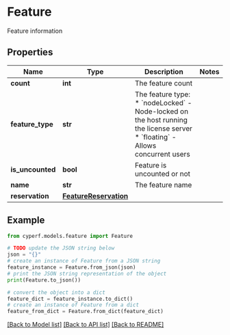 # Feature

Feature information

## Properties

Name | Type | Description | Notes
------------ | ------------- | ------------- | -------------
**count** | **int** | The feature count | 
**feature_type** | **str** | The feature type:   * &#x60;nodeLocked&#x60; - Node-locked on the host running the license server   * &#x60;floating&#x60;    - Allows concurrent users  | 
**is_uncounted** | **bool** | Feature is uncounted or not | 
**name** | **str** | The feature name | 
**reservation** | [**FeatureReservation**](FeatureReservation.md) |  | 

## Example

```python
from cyperf.models.feature import Feature

# TODO update the JSON string below
json = "{}"
# create an instance of Feature from a JSON string
feature_instance = Feature.from_json(json)
# print the JSON string representation of the object
print(Feature.to_json())

# convert the object into a dict
feature_dict = feature_instance.to_dict()
# create an instance of Feature from a dict
feature_from_dict = Feature.from_dict(feature_dict)
```
[[Back to Model list]](../README.md#documentation-for-models) [[Back to API list]](../README.md#documentation-for-api-endpoints) [[Back to README]](../README.md)


